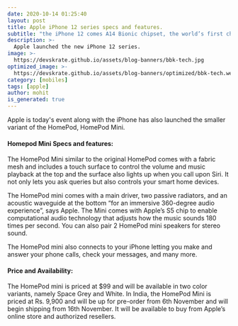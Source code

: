 ```yaml
---
date: 2020-10-14 01:25:40
layout: post
title: Apple iPhone 12 series specs and features.
subtitle: "the iPhone 12 comes A14 Bionic chipset, the world’s first chipset based on the 5nm architecture"
description: >-
  Apple launched the new iPhone 12 series.
image: >-
  https://devskrate.github.io/assets/blog-banners/bbk-tech.jpg
optimized_image: >-
  https://devskrate.github.io/assets/blog-banners/optimized/bbk-tech.webp
category: [mobiles]
tags: [apple]
author: mohit
is_generated: true
---
```

Apple is today's event along with the iPhone has also launched the smaller variant of the HomePod, HomePod Mini.

#### Homepod Mini Specs and features:

The HomePod Mini similar to the original HomePod comes with a fabric mesh and includes a touch surface to control the volume and music playback at the top and the surface also lights up when you call upon Siri. It not only lets you ask queries but also controls your smart home devices.

The HomePod mini comes with a main driver, two passive radiators, and an acoustic waveguide at the bottom “for an immersive 360-degree audio experience”, says Apple. The Mini comes with Apple’s S5 chip to enable computational audio technology that adjusts how the music sounds 180 times per second. You can also pair 2 HomePod mini speakers for stereo sound.

The HomePod mini also connects to your iPhone letting you make and answer your phone calls, check your messages, and many more.

#### Price and Availability:

The HomePod mini is priced at $99 and will be available in two color variants, namely Space Grey and White. In India, the HomePod Mini is priced at Rs. 9,900 and will be up for pre-order from 6th November and will begin shipping from 16th November. It will be available to buy from Apple’s online store and authorized resellers. 
